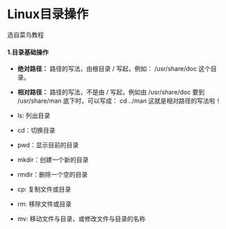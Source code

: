 # Linux目录操作

选自菜鸟教程

#### 1.目录基础操作

- **绝对路径：**
  路径的写法，由根目录 / 写起，例如： /usr/share/doc 这个目录。

- **相对路径：**
  路径的写法，不是由 / 写起，例如由 /usr/share/doc 要到 /usr/share/man 底下时，可以写成： cd ../man 这就是相对路径的写法啦！

  

- ls: 列出目录
- cd：切换目录
- pwd：显示目前的目录
- mkdir：创建一个新的目录
- rmdir：删除一个空的目录
- cp: 复制文件或目录
- rm: 移除文件或目录
- mv: 移动文件与目录，或修改文件与目录的名称